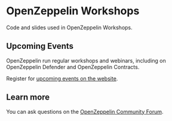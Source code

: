# OpenZeppelin Workshops
Code and slides used in OpenZeppelin Workshops.

## Upcoming Events
OpenZeppelin run regular workshops and webinars, including on OpenZeppelin Defender and OpenZeppelin Contracts.

Register for [upcoming events on the website](https://blog.openzeppelin.com/ozevents/).

## Learn more
You can ask questions on the [OpenZeppelin Community Forum](https://forum.openzeppelin.com/).

